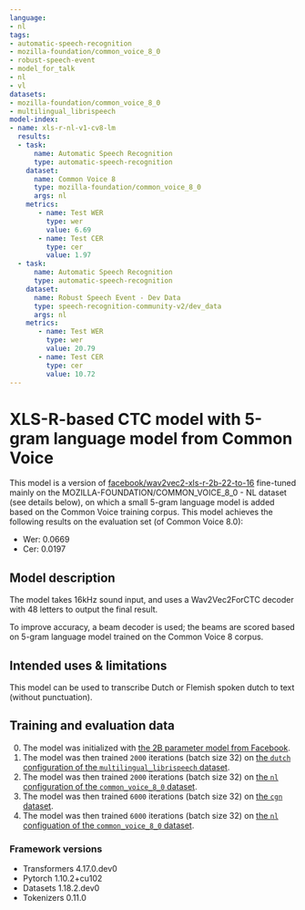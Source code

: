 ```yaml
---
language:
- nl
tags:
- automatic-speech-recognition
- mozilla-foundation/common_voice_8_0
- robust-speech-event
- model_for_talk
- nl
- vl
datasets:
- mozilla-foundation/common_voice_8_0
- multilingual_librispeech
model-index:
- name: xls-r-nl-v1-cv8-lm
  results:
  - task: 
      name: Automatic Speech Recognition 
      type: automatic-speech-recognition
    dataset:
      name: Common Voice 8
      type: mozilla-foundation/common_voice_8_0
      args: nl
    metrics:
       - name: Test WER
         type: wer
         value: 6.69
       - name: Test CER
         type: cer
         value: 1.97
  - task: 
      name: Automatic Speech Recognition
      type: automatic-speech-recognition
    dataset:
      name: Robust Speech Event - Dev Data
      type: speech-recognition-community-v2/dev_data
      args: nl
    metrics:
       - name: Test WER
         type: wer
         value: 20.79
       - name: Test CER
         type: cer
         value: 10.72
---
```


# XLS-R-based CTC model with 5-gram language model from Common Voice

This model is a version of [facebook/wav2vec2-xls-r-2b-22-to-16](https://huggingface.co/facebook/wav2vec2-xls-r-2b-22-to-16) fine-tuned mainly on the MOZILLA-FOUNDATION/COMMON_VOICE_8_0 - NL dataset (see details below), on which a small 5-gram language model is added based on the Common Voice training corpus. This model achieves the following results on the evaluation set (of Common Voice 8.0):
- Wer: 0.0669
- Cer: 0.0197

## Model description

The model takes 16kHz sound input, and uses a Wav2Vec2ForCTC decoder with 48 letters to output the final result. 

To improve accuracy, a beam decoder is used; the beams are scored based on 5-gram language model trained on the Common Voice 8 corpus.

## Intended uses & limitations

This model can be used to transcribe Dutch or Flemish spoken dutch to text (without punctuation).

## Training and evaluation data

0. The model was initialized with [the 2B parameter model from Facebook](facebook/wav2vec2-xls-r-2b-22-to-16).
1. The model was then trained `2000` iterations (batch size 32) on [the `dutch` configuration of the `multilingual_librispeech` dataset](https://huggingface.co/datasets/multilingual_librispeech/).
1. The model was then trained `2000` iterations (batch size 32) on [the `nl` configuration of the `common_voice_8_0` dataset](https://huggingface.co/datasets/mozilla-foundation/common_voice_8_0).
2. The model was then trained `6000` iterations (batch size 32) on [the `cgn` dataset](https://taalmaterialen.ivdnt.org/download/tstc-corpus-gesproken-nederlands/).
3. The model was then trained `6000` iterations (batch size 32) on [the `nl` configuation of the `common_voice_8_0` dataset](https://huggingface.co/datasets/mozilla-foundation/common_voice_8_0).

### Framework versions

- Transformers 4.17.0.dev0
- Pytorch 1.10.2+cu102
- Datasets 1.18.2.dev0
- Tokenizers 0.11.0
